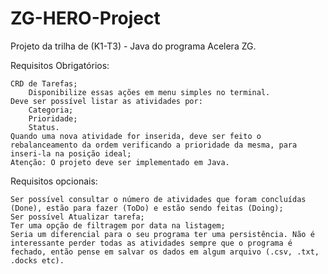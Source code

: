 # ZG-HERO-Project
Projeto da trilha de (K1-T3) - Java do programa Acelera ZG.


Requisitos Obrigatórios:

    CRD de Tarefas;
        Disponibilize essas ações em menu simples no terminal.
    Deve ser possível listar as atividades por:
        Categoria;
        Prioridade;
        Status.
    Quando uma nova atividade for inserida, deve ser feito o rebalanceamento da ordem verificando a prioridade da mesma, para inseri-la na posição ideal;
    Atenção: O projeto deve ser implementado em Java.


Requisitos opcionais:

    Ser possível consultar o número de atividades que foram concluídas (Done), estão para fazer (ToDo) e estão sendo feitas (Doing);
    Ser possível Atualizar tarefa;
    Ter uma opção de filtragem por data na listagem;
    Seria um diferencial para o seu programa ter uma persistência. Não é interessante perder todas as atividades sempre que o programa é fechado, então pense em salvar os dados em algum arquivo (.csv, .txt, .docks etc). 
